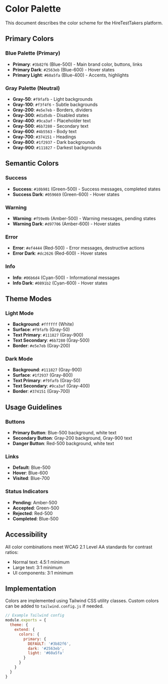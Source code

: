# Color Palette

This document describes the color scheme for the HireTestTakers platform.

## Primary Colors

### Blue Palette (Primary)
- **Primary**: `#3b82f6` (Blue-500) - Main brand color, buttons, links
- **Primary Dark**: `#2563eb` (Blue-600) - Hover states
- **Primary Light**: `#60a5fa` (Blue-400) - Accents, highlights

### Gray Palette (Neutral)
- **Gray-50**: `#f9fafb` - Light backgrounds
- **Gray-100**: `#f3f4f6` - Subtle backgrounds
- **Gray-200**: `#e5e7eb` - Borders, dividers
- **Gray-300**: `#d1d5db` - Disabled states
- **Gray-400**: `#9ca3af` - Placeholder text
- **Gray-500**: `#6b7280` - Secondary text
- **Gray-600**: `#4b5563` - Body text
- **Gray-700**: `#374151` - Headings
- **Gray-800**: `#1f2937` - Dark backgrounds
- **Gray-900**: `#111827` - Darkest backgrounds

## Semantic Colors

### Success
- **Success**: `#10b981` (Green-500) - Success messages, completed states
- **Success Dark**: `#059669` (Green-600) - Hover states

### Warning
- **Warning**: `#f59e0b` (Amber-500) - Warning messages, pending states
- **Warning Dark**: `#d97706` (Amber-600) - Hover states

### Error
- **Error**: `#ef4444` (Red-500) - Error messages, destructive actions
- **Error Dark**: `#dc2626` (Red-600) - Hover states

### Info
- **Info**: `#06b6d4` (Cyan-500) - Informational messages
- **Info Dark**: `#0891b2` (Cyan-600) - Hover states

## Theme Modes

### Light Mode
- **Background**: `#ffffff` (White)
- **Surface**: `#f9fafb` (Gray-50)
- **Text Primary**: `#111827` (Gray-900)
- **Text Secondary**: `#6b7280` (Gray-500)
- **Border**: `#e5e7eb` (Gray-200)

### Dark Mode
- **Background**: `#111827` (Gray-900)
- **Surface**: `#1f2937` (Gray-800)
- **Text Primary**: `#f9fafb` (Gray-50)
- **Text Secondary**: `#9ca3af` (Gray-400)
- **Border**: `#374151` (Gray-700)

## Usage Guidelines

### Buttons
- **Primary Button**: Blue-500 background, white text
- **Secondary Button**: Gray-200 background, Gray-900 text
- **Danger Button**: Red-500 background, white text

### Links
- **Default**: Blue-500
- **Hover**: Blue-600
- **Visited**: Blue-700

### Status Indicators
- **Pending**: Amber-500
- **Accepted**: Green-500
- **Rejected**: Red-500
- **Completed**: Blue-500

## Accessibility

All color combinations meet WCAG 2.1 Level AA standards for contrast ratios:
- Normal text: 4.5:1 minimum
- Large text: 3:1 minimum
- UI components: 3:1 minimum

## Implementation

Colors are implemented using Tailwind CSS utility classes. Custom colors can be added to `tailwind.config.js` if needed.

```javascript
// Example Tailwind config
module.exports = {
  theme: {
    extend: {
      colors: {
        primary: {
          DEFAULT: '#3b82f6',
          dark: '#2563eb',
          light: '#60a5fa'
        }
      }
    }
  }
}